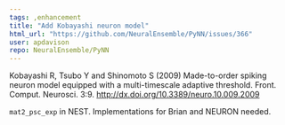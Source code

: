 ```yaml
---
tags: ,enhancement
title: "Add Kobayashi neuron model"
html_url: "https://github.com/NeuralEnsemble/PyNN/issues/366"
user: apdavison
repo: NeuralEnsemble/PyNN
---
```


Kobayashi R, Tsubo Y and Shinomoto S
(2009) Made-to-order spiking neuron model equipped with a
multi-timescale adaptive threshold. Front. Comput. Neurosci. 3:9.
http://dx.doi.org/10.3389/neuro.10.009.2009

`mat2_psc_exp` in NEST. Implementations for Brian and NEURON needed.
